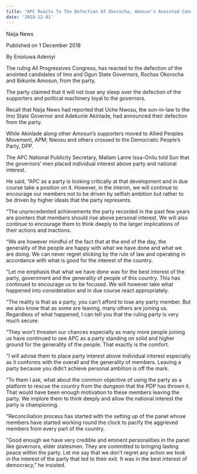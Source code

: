 ```yaml
---
title: "APC Reacts To The Defection Of Okorocha, Amosun’s Anointed Candidates"
date: '2018-12-01'
---
```

Naija News

Published on 1 December 2018

By Enioluwa Adeniyi 

The ruling All Progressives Congress, has reacted to the defection of the anointed candidates of Imo and Ogun State Governors, Rochas Okorocha and Ibikunle Amosun, from the party.

The party claimed that it will not lose any sleep over the defection of the supporters and political machinery loyal to the governors.

Recall that Naija News had reported that Uche Nwosu, the son-in-law to the Imo State Governor and Adekunle Akinlade, had announced their defection from the party.

While Akinlade along other Amosun’s supporters moved to Allied Peoples Movement, APM; Nwosu and others crossed to the Democratic People’s Party, DPP.

The APC National Publicity Secretary, Mallam Lanre Issa-Onilu told Sun that the governors’ men placed individual interest above party and national interest.

He said, “APC as a party is looking critically at that development and in due course take a position on it. However, in the interim, we will continue to encourage our members not to be driven by selfish ambition but rather to be driven by higher ideals that the party represents.

“The unprecedented achievements the party recorded in the past few years are pointers that members should rise above personal interest. We will also continue to encourage them to think deeply to the larger implications of their actions and inactions.

“We are however mindful of the fact that at the end of the day, the generality of the people are happy with what we have done and what we are doing. We can never regret sticking by the rule of law and operating in accordance with what is good for the interest of the country.

“Let me emphasis that what we have done was for the best interest of the party, government and the generality of people of this country. This has continued to encourage us to be focused. We will however take what happened into consideration and in due course react appropriately.

“The reality is that as a party, you can’t afford to lose any party member. But we also know that as some are leaving, many others are joining us. Regardless of what happened, I can tell you that the ruling party is very much secure.

“They won’t threaten our chances especially as many more people joining us have continued to see APC as a party standing on solid and higher ground for the generality of the people. That exactly is the comfort.

“I will advise them to place party interest above individual interest especially as it conforms with the overall and the generality of members. Leaving a party because you didn’t achieve personal ambition is off the mark.

“To them I ask, what about the common objective of using the party as a platform to rescue the country from the dungeon that the PDP has thrown it. That would have been enough motivation to these members leaving the party. We implore them to think deeply and allow the national interest the party is championing.

“Reconciliation process has started with the setting up of the panel whose members have started working round the clock to pacify the aggrieved members from every part of the country.

“Good enough we have very credible and eminent personalities in the panel like governors, elder statesmen. They are committed to bringing lasting peace within the party. Let me say that we don’t regret any action we took in the interest of the party that led to their exit. It was in the best interest of democracy,” he insisted.
